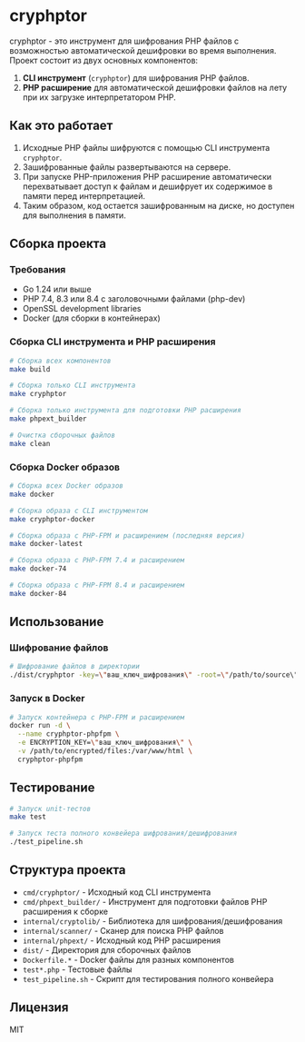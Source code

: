 # cryphptor

cryphptor - это инструмент для шифрования PHP файлов с возможностью автоматической дешифровки во время выполнения. Проект состоит из двух основных компонентов:

1.  **CLI инструмент** (`cryphptor`) для шифрования PHP файлов.
2.  **PHP расширение** для автоматической дешифровки файлов на лету при их загрузке интерпретатором PHP.

## Как это работает

1.  Исходные PHP файлы шифруются с помощью CLI инструмента `cryphptor`.
2.  Зашифрованные файлы развертываются на сервере.
3.  При запуске PHP-приложения PHP расширение автоматически перехватывает доступ к файлам и дешифрует их содержимое в памяти перед интерпретацией.
4.  Таким образом, код остается зашифрованным на диске, но доступен для выполнения в памяти.

## Сборка проекта

### Требования

-   Go 1.24 или выше
-   PHP 7.4, 8.3 или 8.4 с заголовочными файлами (php-dev)
-   OpenSSL development libraries
-   Docker (для сборки в контейнерах)

### Сборка CLI инструмента и PHP расширения

```bash
# Сборка всех компонентов
make build

# Сборка только CLI инструмента
make cryphptor

# Сборка только инструмента для подготовки PHP расширения
make phpext_builder

# Очистка сборочных файлов
make clean
```

### Сборка Docker образов

```bash
# Сборка всех Docker образов
make docker

# Сборка образа с CLI инструментом
make cryphptor-docker

# Сборка образа с PHP-FPM и расширением (последняя версия)
make docker-latest

# Сборка образа с PHP-FPM 7.4 и расширением
make docker-74

# Сборка образа с PHP-FPM 8.4 и расширением
make docker-84
```

## Использование

### Шифрование файлов

```bash
# Шифрование файлов в директории
./dist/cryphptor -key=\"ваш_ключ_шифрования\" -root=\"/path/to/source\" -dist=\"/path/to/encrypted\"
```

### Запуск в Docker

```bash
# Запуск контейнера с PHP-FPM и расширением
docker run -d \
  --name cryphptor-phpfpm \
  -e ENCRYPTION_KEY=\"ваш_ключ_шифрования\" \
  -v /path/to/encrypted/files:/var/www/html \
  cryphptor-phpfpm
```

## Тестирование

```bash
# Запуск unit-тестов
make test

# Запуск теста полного конвейера шифрования/дешифрования
./test_pipeline.sh
```

## Структура проекта

-   `cmd/cryphptor/` - Исходный код CLI инструмента
-   `cmd/phpext_builder/` - Инструмент для подготовки файлов PHP расширения к сборке
-   `internal/cryptolib/` - Библиотека для шифрования/дешифрования
-   `internal/scanner/` - Сканер для поиска PHP файлов
-   `internal/phpext/` - Исходный код PHP расширения
-   `dist/` - Директория для сборочных файлов
-   `Dockerfile.*` - Docker файлы для разных компонентов
-   `test*.php` - Тестовые файлы
-   `test_pipeline.sh` - Скрипт для тестирования полного конвейера

## Лицензия

MIT